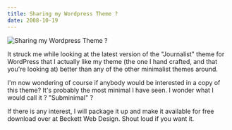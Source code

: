 ```yaml
---
title: Sharing my Wordpress Theme ?
date: 2008-10-19
---
```


![Sharing my Wordpress Theme ?](https://source.unsplash.com/vP3pnOoCiYE/1600x900)

It struck me while looking at the latest version of the "Journalist" theme for WordPress that I actually like my theme (the one I hand crafted, and that you're looking at) better than any of the other minimalist themes around.

I'm now wondering of course if anybody would be interested in a copy of this theme? It's probably the most minimal I have seen. I wonder what I would call it ? "Subminimal" ?

If there is any interest, I will package it up and make it available for free download over at Beckett Web Design. Shout loud if you want it.